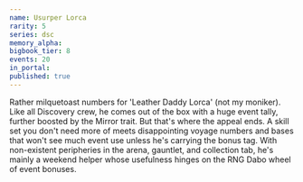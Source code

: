 ```yaml
---
name: Usurper Lorca
rarity: 5
series: dsc
memory_alpha:
bigbook_tier: 8
events: 20
in_portal:
published: true
---
```


Rather milquetoast numbers for 'Leather Daddy Lorca' (not my moniker). Like all Discovery crew, he comes out of the box with a huge event tally, further boosted by the Mirror trait. But that's where the appeal ends. A skill set you don't need more of meets disappointing voyage numbers and bases that won't see much event use unless he's carrying the bonus tag. With non-existent peripheries in the arena, gauntlet, and collection tab, he's mainly a weekend helper whose usefulness hinges on the RNG Dabo wheel of event bonuses.
